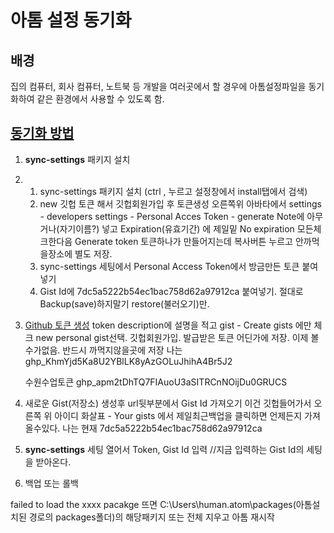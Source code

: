 <!-- <link href="markdownStyle.css" rel="stylesheet"></link> -->
# 아톰 설정 동기화

## 배경
집의 컴퓨터, 회사 컴퓨터, 노트북 등 개발을 여러곳에서 할 경우에 아톰설정파일을 동기화하여 같은 환경에서 사용할 수 있도록 함.

## [동기화 방법](https://sanghaklee.tistory.com/42)
1. **sync-settings** 패키지 설치
1.
    1. sync-settings 패키지 설치  (ctrl , 누르고 설정창에서 install탭에서 검색)
    2. new 깃헙 토큰 해서 깃헙회원가입 후 토큰생성
      오른쪽위 아바타에서 settings - developers settings
                 - Personal Acces Token - generate
    			 Note에 아무거나(자기이름?) 넣고 Expiration(유효기간) 에 제일밑 No expiration
    			 모든체크한다음 Generate token
    			 토큰하나가 만들어지는데 복사버튼 누르고 안까먹을장소에 별도 저장.
    3. sync-settings 세팅에서 Personal Access Token에서 방금만든 토큰 붙여넣기
    4. Gist Id에 7dc5a5222b54ec1bac758d62a97912ca 붙여넣기.
    절대로 Backup(save)하지말기 restore(불러오기)만.

1. [Github 토큰 생성](https://github.com/settings/tokens/new)
    token description에 설명을 적고 gist - Create gists 에만 체크
    new personal gist선택. 깃헙회원가입.
    발급받은 토큰 어딘가에 저장. 이제 볼수가없음. 반드시 까먹지않을곳에 저장
    나는 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

    수원수업토큰
    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
1. 새로운 Gist(저장소) 생성후 url뒷부분에서 Gist Id 가져오기
    이건 깃헙들어가서 오른쪽 위 아이디 화살표 - Your gists 에서 제일최근백업을 클릭하면 언제든지 가져올수있다.
    나는 현재 7dc5a5222b54ec1bac758d62a97912ca
1. **sync-settings** 세팅 열어서 Token, Gist Id 입력
    //지금 입력하는 Gist Id의 세팅을 받아온다.
1. 백업 또는 롤백

failed to load the xxxx pacakge 뜨면
C:\Users\human\.atom\packages(아톰설치된 경로의 packages폴더)의 해당패키지 또는 전체 지우고 아톰 재시작
